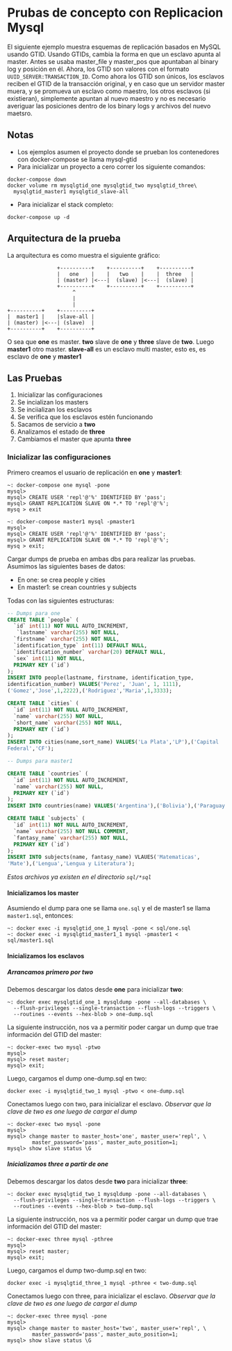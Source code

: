 # Prubas de concepto con Replicacion Mysql

El siguiente ejemplo muestra esquemas de replicación basados en MySQL usando
GTID. Usando GTIDs, cambia la forma en que un esclavo apunta al master. Antes se
usaba master_file y master_pos que apuntaban al binary log y posición en él.
Ahora, los GTID son valores con el formato `UUID_SERVER:TRANSACTION_ID`. 
Como ahora los GTID son únicos, los esclavos reciben el GTID de la transacción
original, y en caso que un servidor master muera, y se promueva un esclavo como
maestro, los otros esclavos (si existieran), simplemente apuntan al nuevo
maestro y no es necesario averiguar las posiciones dentro de los binary logs y
archivos del nuevo maetsro.

## Notas

* Los ejemplos asumen el proyecto donde se prueban los contenedores con
docker-compose se llama mysql-gtid
* Para inicializar un proyecto a cero correr los siguiente comandos:

```
docker-compose down
docker volume rm mysqlgtid_one mysqlgtid_two mysqlgtid_three\
  mysqlgtid_master1 mysqlgtid_slave-all 
```

* Para inicializar el stack completo:

```
docker-compose up -d
```


## Arquitectura de la prueba

La arquitectura es como muestra el siguiente gráfico:

```
                +----------+    +----------+    +----------+
                |   one    |    |   two    |    |  three   |
                | (master) |<---|  (slave) |<---|  (slave) |
                +----------+    +----------+    +----------+
                     ^
                     |
                     |
+----------+    +----------+
|  master1 |    |slave-all |
| (master) |<---| (slave)  |
+----------+    +----------+
```

O sea que **one** es master. **two** slave de **one** y **three** slave de
**two**.
Luego **master1** otro master. **slave-all** es un esclavo multi master, esto
es, es esclavo de **one** y **master1**

## Las Pruebas

1. Inicializar las configuraciones
  1. Se incializan los masters
  1. Se inciializan los esclavos
  1. Se verifica que los esclavos estén funcionando
2. Sacamos de servicio a **two**
  2. Analizamos el estado de **three**
  2. Cambiamos el master que apunta **three**

### Inicializar las configuraciones

Primero creamos el usuario de replicación en **one** y **master1**:

```
~: docker-compose one mysql -pone
mysql> 
mysql> CREATE USER 'repl'@'%' IDENTIFIED BY 'pass';
mysql> GRANT REPLICATION SLAVE ON *.* TO 'repl'@'%';
mysq > exit

~: docker-compose master1 mysql -pmaster1
mysql>
mysql> CREATE USER 'repl'@'%' IDENTIFIED BY 'pass';
mysql> GRANT REPLICATION SLAVE ON *.* TO 'repl'@'%';
mysq > exit;
```

Cargar dumps de prueba en ambas dbs para realizar las pruebas. Asumimos las
siguientes bases de datos:

* En one: se crea people y cities
* En master1: se crean countries y subjects


Todas con las siguientes estructuras:

```sql
-- Dumps para one
CREATE TABLE `people` (
  `id` int(11) NOT NULL AUTO_INCREMENT,
   `lastname` varchar(255) NOT NULL,
  `firstname` varchar(255) NOT NULL,
  `identification_type` int(11) DEFAULT NULL,
  `identification_number` varchar(20) DEFAULT NULL,
  `sex` int(11) NOT NULL,
  PRIMARY KEY (`id`)
);
INSERT INTO people(lastname, firstname, identification_type,
identification_number) VALUES('Perez', 'Juan', 1, 1111),
('Gomez','Jose',1,2222),('Rodriguez','Maria',1,3333);

CREATE TABLE `cities` (
  `id` int(11) NOT NULL AUTO_INCREMENT,
  `name` varchar(255) NOT NULL,
  `short_name` varchar(255) NOT NULL,
  PRIMARY KEY (`id`)
);
INSERT INTO cities(name,sort_name) VALUES('La Plata','LP'),('Capital
Federal','CF');

-- Dumps para master1

CREATE TABLE `countries` (
  `id` int(11) NOT NULL AUTO_INCREMENT,
  `name` varchar(255) NOT NULL,
  PRIMARY KEY (`id`)
);
INSERT INTO countries(name) VALUES('Argentina'),('Bolivia'),('Paraguay');

CREATE TABLE `subjects` (
  `id` int(11) NOT NULL AUTO_INCREMENT,
  `name` varchar(255) NOT NULL COMMENT,
  `fantasy_name` varchar(255) NOT NULL,
  PRIMARY KEY (`id`)
);
INSERT INTO subjects(name, fantasy_name) VLAUES('Matematicas',
'Mate'),('Lengua','Lengua y Literatura');

```

*Estos archivos ya existen en el directorio `sql/*sql`*

#### Inicializamos los master

Asumiendo el dump para one se llama `one.sql` y el de master1 se llama
`master1.sql`, entonces:

```
~: docker exec -i mysqlgtid_one_1 mysql -pone < sql/one.sql
~: docker exec -i mysqlgtid_master1_1 mysql -pmaster1 < sql/master1.sql
```

#### Inicializamos los esclavos

##### Arrancamos primero por **two** 

Debemos descargar los datos desde **one** para inicializar **two**:

```
~: docker exec mysqlgtid_one_1 mysqldump -pone --all-databases \
  --flush-privileges --single-transaction --flush-logs --triggers \
  --routines --events --hex-blob > one-dump.sql
```

La siguiente instrucción, nos va a permitir poder cargar un dump que trae
información del GTID del master:

```
~: docker-exec two mysql -ptwo
mysql>
mysql> reset master;
mysql> exit;
```

Luego, cargamos el dump one-dump.sql en two:

```
docker exec -i mysqlgtid_two_1 mysql -ptwo < one-dump.sql
```

Conectamos luego con two, para inicializar el esclavo. *Observar que la clave 
de two es one luego de cargar el dump*

```
~: docker-exec two mysql -pone
mysql>
mysql> change master to master_host='one', master_user='repl', \
        master_password='pass', master_auto_position=1;
mysql> show slave status \G
```

##### Inicializamos **three** a partir de **one**

Debemos descargar los datos desde **two** para inicializar **three**:

```
~: docker exec mysqlgtid_two_1 mysqldump -pone --all-databases \
  --flush-privileges --single-transaction --flush-logs --triggers \
  --routines --events --hex-blob > two-dump.sql
```

La siguiente instrucción, nos va a permitir poder cargar un dump que trae
información del GTID del master:

```
~: docker-exec three mysql -pthree
mysql>
mysql> reset master;
mysql> exit;
```

Luego, cargamos el dump two-dump.sql en two:

```
docker exec -i mysqlgtid_three_1 mysql -pthree < two-dump.sql
```

Conectamos luego con three, para inicializar el esclavo. *Observar que la clave 
de two es one luego de cargar el dump*

```
~: docker-exec three mysql -pone
mysql>
mysql> change master to master_host='two', master_user='repl', \
        master_password='pass', master_auto_position=1;
mysql> show slave status \G
```

